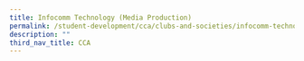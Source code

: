 ```yaml
---
title: Infocomm Technology (Media Production)
permalink: /student-development/cca/clubs-and-societies/infocomm-technology-media-production/
description: ""
third_nav_title: CCA
---
```

